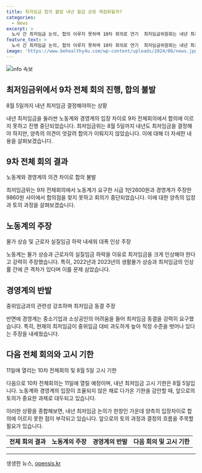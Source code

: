 ```yaml
---
title: 최저임금 합의 불발 내년 월급 공방 재점화될까?
categories:
  - News
excerpt: >
  노사 간 최저임금 논의, 합의 이루지 못하며 10차 회의로 연기  최저임금위원회는 내년 최저임금을 두고 노사 간에 격렬한 논의를 벌이고 있지만, 합의에 이르지 못하고 10차 회의로 논의가 연기되었다. 노동계는 최저임금을 27.8% 인상한 1만2600원으로 요구하고 있으며, 경영계는 9860원으로 동결을 주장하고 있다. 내년 최저임금 고시 기한은 8월 5일로 다가오고 있어 노사 간 협상이 빠르게 진행되고 있다.
feature_text: >
  노사 간 최저임금 논의, 합의 이루지 못하며 10차 회의로 연기  최저임금위원회는 내년 최저임금을 두고 노사 간에 격렬한 논의를 벌이고 있지만, 합의에 이르지 못하고 10차 회의로 논의가 연기되었다. 노동계는 최저임금을 27.8% 인상한 1만2600원으로 요구하고 있으며, 경영계는 9860원으로 동결을 주장하고 있다. 내년 최저임금 고시 기한은 8월 5일로 다가오고 있어 노사 간 협상이 빠르게 진행되고 있다.
image: 'https://www.behealthy4u.com/wp-content/uploads/2024/06/news.jpg'
---
```


<p><img src="https://www.behealthy4u.com/wp-content/uploads/2024/06/news.jpg" alt="info 속보" /></p>

<h2 data-ke-size="size28">최저임금위에서 9차 전체 회의 진행, 합의 불발</h2>

<p data-ke-size="size16">8월 5일까지 내년 최저임금 결정해야하는 상황</p>

<p>내년 최저임금을 둘러싼 노동계와 경영계의 입장 차이로 9차 전체회의에서 합의에 이르지 못하고 진행 중단되었습니다. 최저임금위는 8월 5일까지 내년도 최저임금을 결정해야 하지만, 양측의 의견이 엇갈려 합의가 이뤄지지 않았습니다. 이에 대해 더 자세한 내용을 살펴보겠습니다.</p>

<h2 data-ke-size="size26">9차 전체 회의 결과</h2>

<p data-ke-size="size16">노동계와 경영계의 의견 차이로 합의 불발</p>

<p>최저임금위는 9차 전체회의에서 노동계가 요구한 시급 1만2600원과 경영계가 주장한 9860원 사이에서 합의점을 찾지 못하고 회의가 중단되었습니다. 이에 대한 양측의 입장과 토의 과정을 살펴보겠습니다.</p>

<h2 data-ke-size="size26">노동계의 주장</h2>

<p data-ke-size="size16">물가 상승 및 근로자 실질임금 하락 내세워 대폭 인상 주장</p>

<p>노동계는 물가 상승과 근로자의 실질임금 하락을 이유로 최저임금을 크게 인상해야 한다고 강력히 주장했습니다. 특히, 2022년과 2023년의 생활물가 상승과 최저임금의 인상률 간에 큰 격차가 있다며 이를 문제 삼았습니다. </p>

<h2 data-ke-size="size26">경영계의 반발</h2>

<p data-ke-size="size16">중위임금과의 관련성 강조하며 최저임금 동결 주장</p>

<p>반면에 경영계는 중소기업과 소상공인의 어려움을 들어 최저임금 동결을 강력히 요구했습니다. 특히, 현재의 최저임금이 중위임금 대비 과도하게 높아 적정 수준을 벗어나 있다는 주장을 내세웠습니다.</p>

<h2 data-ke-size="size26">다음 전체 회의와 고시 기한</h2>

<p data-ke-size="size16">11일에 열리는 10차 전체회의 및 8월 5일 고시 기한</p>

<p>다음으로 10차 전체회의는 11일에 열릴 예정이며, 내년 최저임금 고시 기한은 8월 5일입니다. 노동계와 경영계의 입장이 조율되지 않은 채로 다가온 기한을 감안할 때, 앞으로의 토의가 중요한 과제로 대두되고 있습니다.</p>

<p>이러한 상황을 종합해보면, 내년 최저임금 논의가 한창인 가운데 양측의 입장차이로 합의에 이르지 못한 점이 부각되고 있습니다. 앞으로의 토의 과정과 결정의 흐름을 주목할 필요가 있습니다.</p></p>

<table>
    <tbody>
        <tr>
            <td style="text-align: center; height: 17px;"><b>전체 회의 결과</b></td>
            <td style="text-align: center; height: 17px;"><b>노동계의 주장</b></td>
            <td style="text-align: center; height: 17px;"><b>경영계의 반발</b></td>
            <td style="text-align: center; height: 17px;"><b>다음 회의 및 고시 기한</b></td>
        </tr>
    </tbody>
</table>

<p><hr></p>
생생한 뉴스, <a href="https://opensis.kr" rel="dofollow">opensis.kr</a>


